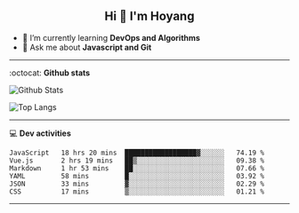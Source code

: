 <h2 align="center">Hi 👋 I'm Hoyang</h2>

- 🌱 I’m currently learning **DevOps and Algorithms**
- 💬 Ask me about **Javascript and Git**

-------

:octocat: **Github stats**

![Github Stats](https://github-readme-stats.vercel.app/api?username=hoyangtsai&count_private=true&show_icons=true&theme=blueberry)

![Top Langs](https://github-readme-stats.vercel.app/api/top-langs/?username=hoyangtsai&theme=blueberry&layout=compact&langs_count=8)

-------

:computer: **Dev activities**
<!--START_SECTION:waka-->

```text
JavaScript   18 hrs 20 mins  ██████████████████▓░░░░░░   74.19 %
Vue.js       2 hrs 19 mins   ██▒░░░░░░░░░░░░░░░░░░░░░░   09.38 %
Markdown     1 hr 53 mins    ██░░░░░░░░░░░░░░░░░░░░░░░   07.66 %
YAML         58 mins         █░░░░░░░░░░░░░░░░░░░░░░░░   03.92 %
JSON         33 mins         ▓░░░░░░░░░░░░░░░░░░░░░░░░   02.29 %
CSS          17 mins         ▒░░░░░░░░░░░░░░░░░░░░░░░░   01.21 %
```

<!--END_SECTION:waka-->

-------
